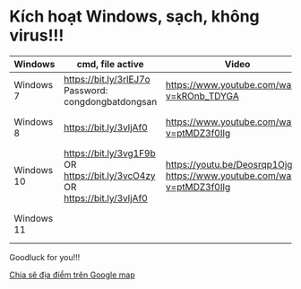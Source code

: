 # Kích hoạt Windows, sạch, không virus!!!
 
Windows | cmd, file active | Video | Notes
-- | -- | -- | --
Windows 7|https://bit.ly/3rlEJ7o Password: congdongbatdongsan|https://www.youtube.com/watch?v=kROnb_TDYGA| [Key kích hoạt](https://bsthanh-my.sharepoint.com/:w:/g/personal/laptopxiaomi_bsthanh_tk/EZNu-FWh1ktMuDX1Q3Lxl7gBlAk9Ew41Uz9hgbJTKONH0g?e=8r8jxd)|
Windows 8 | https://bit.ly/3vljAf0 | https://www.youtube.com/watch?v=ptMDZ3f0Ilg| [Key kích hoạt](https://bsthanh-my.sharepoint.com/:w:/g/personal/laptopxiaomi_bsthanh_tk/EQ2KtidTrTFDj0cM-F2xjIQBTXkFUWK7EmrV7g1k12m3aA?e=53kekT) |
Windows 10| https://bit.ly/3vg1F9b OR https://bit.ly/3vcO4zy OR https://bit.ly/3vljAf0| https://youtu.be/Deosrqp1Ojg OR https://www.youtube.com/watch?v=ptMDZ3f0Ilg| [Key kích hoạt](https://bsthanh-my.sharepoint.com/:w:/g/personal/laptopxiaomi_bsthanh_tk/EXlDc9qUX1xIuZlPgGtuKi4BQBWK_HrC2zbu5vqppDphgg?e=hmtL3P)|
Windows 11||| [Key kích hoạt](https://bsthanh-my.sharepoint.com/:w:/g/personal/laptopxiaomi_bsthanh_tk/EW084p7rK_xMh7l46J6YFh8BYx0pqOidnlPWbdAMuQyuTQ?e=7zM3Qs)

Goodluck for you!!!

[Chia sẽ địa điểm trên Google map](https://goo.gl/maps/ZAzVMCgx4S4X4A55A)

